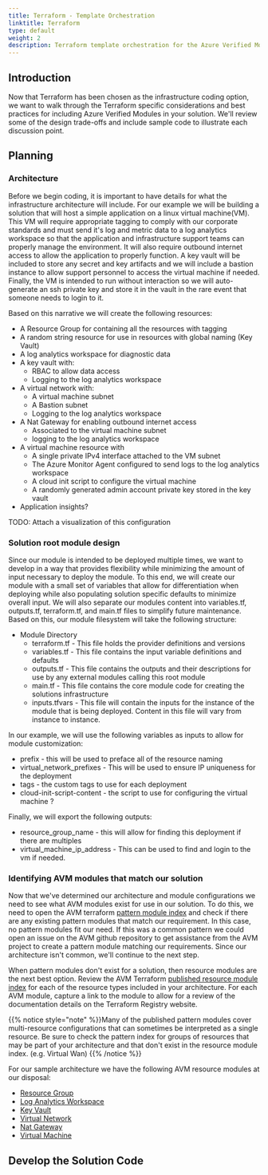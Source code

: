 ```yaml
---
title: Terraform - Template Orchestration
linktitle: Terraform
type: default
weight: 2
description: Terraform template orchestration for the Azure Verified Modules (AVM) solution development. It covers the technical decisions and concepts that are important for building and deploying Azure solutions using AVM modules.
---
```



## Introduction

Now that Terraform has been chosen as the infrastructure coding option, we want to walk through the Terraform specific considerations and best practices for including Azure Verified Modules in your solution. We'll review some of the design trade-offs and include sample code to illustrate each discussion point.


## Planning

### Architecture

Before we begin coding, it is important to have details for what the infrastructure architecture will include. For our example we will be building a solution that will host a simple application on a linux virtual machine(VM). This VM will require appropriate tagging to comply with our corporate standards and must send it's log and metric data to a log analytics workspace so that the application and infrastructure support teams can properly manage the environment. It will also require outbound internet access to allow the application to properly function. A key vault will be included to store any secret and key artifacts and we will include a bastion instance to allow support personnel to access the virtual machine if needed. Finally, the VM is intended to run without interaction so we will auto-generate an ssh private key and store it in the vault in the rare event that someone needs to login to it.

Based on this narrative we will create the following resources:

- A Resource Group for containing all the resources with tagging
- A random string resource for use in resources with global naming (Key Vault)
- A log analytics workspace for diagnostic data
- A key vault with:
  - RBAC to allow data access
  - Logging to the log analytics workspace
- A virtual network with:
  - A virtual machine subnet
  - A Bastion subnet
  - Logging to the log analytics workspace
- A Nat Gateway for enabling outbound internet access
  - Associated to the virtual machine subnet
  - logging to the log analytics workspace
- A virtual machine resource with
  - A single private IPv4 interface attached to the VM subnet
  - The Azure Monitor Agent configured to send logs to the log analytics workspace
  - A cloud init script to configure the virtual machine
  - A randomly generated admin account private key stored in the key vault
- Application insights?

TODO: Attach a visualization of this configuration

### Solution root module design

Since our module is intended to be deployed multiple times, we want to develop in a way that provides flexibility while minimizing the amount of input necessary to deploy the module. To this end, we will create our module with a small set of variables that allow for differentiation when deploying while also populating solution specific defaults to minimize overall input. We will also separate our modules content into variables.tf, outputs.tf, terraform.tf, and main.tf files to simplify future maintenance. Based on this, our module filesystem will take the following structure:

- Module Directory
  - terraform.tf - This file holds the provider definitions and versions
  - variables.tf - This file contains the input variable definitions and defaults
  - outputs.tf   - This file contains the outputs and their descriptions for use by any external modules calling this root module
  - main.tf      - This file contains the core module code for creating the solutions infrastructure
  - inputs.tfvars - This file will contain the inputs for the instance of the module that is being deployed. Content in this file will vary from instance to instance.

In our example, we will use the following variables as inputs to allow for module customization:
- prefix - this will be used to preface all of the resource naming
- virtual_network_prefixes - This will be used to ensure IP uniqueness for the deployment
- tags - the custom tags to use for each deployment
- cloud-init-script-content - the script to use for configuring the virtual machine ?

Finally, we will export the following outputs:
- resource_group_name - this will allow for finding this deployment if there are multiples
- virtual_machine_ip_address - This can be used to find and login to the vm if needed.

### Identifying AVM modules that match our solution

Now that we've determined our architecture and module configurations we need to see what AVM modules exist for use in our solution. To do this, we need to open the AVM terraform [pattern module index](https://azure.github.io/Azure-Verified-Modules/indexes/terraform/tf-pattern-modules/) and check if there are any existing pattern modules that match our requirement. In this case, no pattern modules fit our need. If this was a common pattern we could open an issue on the AVM github repository to get assistance from the AVM project to create a pattern module matching our requirements. Since our architecture isn't common, we'll continue to the next step.

When pattern modules don't exist for a solution, then resource modules are the next best option. Review the AVM Terraform [published resource module index](https://azure.github.io/Azure-Verified-Modules/indexes/terraform/tf-resource-modules/) for each of the resource types included in your architecture. For each AVM module, capture a link to the module to allow for a review of the documentation details on the Terraform Registry website.

{{% notice style="note" %}}Many of the published pattern modules cover multi-resource configurations that can sometimes be interpreted as a single resource. Be sure to check the pattern index for groups of resources that may be part of your architecture and that don't exist in the resource module index. (e.g. Virtual Wan)  {{% /notice %}}

For our sample architecture we have the following AVM resource modules at our disposal:

- [Resource Group](https://registry.terraform.io/modules/Azure/avm-res-resources-resourcegroup/azurerm/latest)
- [Log Analytics Workspace](https://registry.terraform.io/modules/Azure/avm-res-operationalinsights-workspace/azurerm/latest)
- [Key Vault](https://registry.terraform.io/modules/Azure/avm-res-keyvault-vault/azurerm/latest)
- [Virtual Network](https://registry.terraform.io/modules/Azure/avm-res-network-virtualnetwork/azurerm/latest)
- [Nat Gateway](https://registry.terraform.io/modules/Azure/avm-res-network-natgateway/azurerm/latest)
- [Virtual Machine](https://registry.terraform.io/modules/Azure/avm-res-compute-virtualmachine/azurerm/latest)

## Develop the Solution Code


